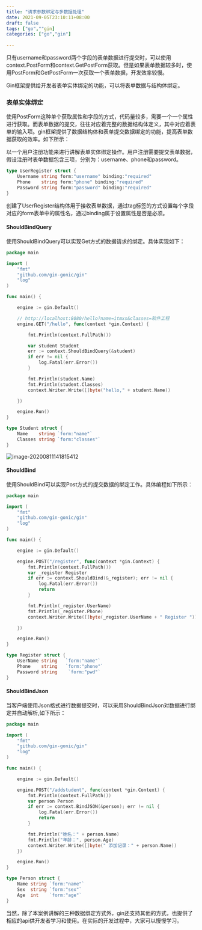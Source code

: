 ```yaml
---
title: "请求参数绑定与多数据处理"
date: 2021-09-05T23:10:11+08:00
draft: false
tags: ["go",""gin]
categories: ["go","gin"]
 
---
```


只有username和password两个字段的表单数据进行提交时，可以使用context.PostForm和context.GetPostForm获取。但是如果表单数据较多时，使用PostForm和GetPostForm一次获取一个表单数据，开发效率较慢。

Gin框架提供给开发者表单实体绑定的功能，可以将表单数据与结构体绑定。

### 表单实体绑定

使用PostForm这种单个获取属性和字段的方式，代码量较多，需要一个一个属性进行获取。而表单数据的提交，往往对应着完整的数据结构体定义，其中对应着表单的输入项。gin框架提供了数据结构体和表单提交数据绑定的功能，提高表单数据获取的效率。如下所示：

以一个用户注册功能来进行讲解表单实体绑定操作。用户注册需要提交表单数据，假设注册时表单数据包含三项，分别为：username、phone和password。

```go
type UserRegister struct {
    Username string form:"username" binding:"required"
    Phone    string form:"phone" binding:"required"
    Password string form:"password" binding:"required"
}
```

创建了UserRegister结构体用于接收表单数据，通过tag标签的方式设置每个字段对应的form表单中的属性名，通过binding属于设置属性是否是必须。

#### ShouldBindQuery

使用ShouldBindQuery可以实现Get方式的数据请求的绑定。具体实现如下：

```go
package main

import (
	"fmt"
	"github.com/gin-gonic/gin"
	"log"
)

func main() {

	engine := gin.Default()

	// http://localhost:8080/hello?name=itmxs&classes=软件工程
	engine.GET("/hello", func(context *gin.Context) {

		fmt.Println(context.FullPath())

		var student Student
		err := context.ShouldBindQuery(&student)
		if err != nil {
			log.Fatal(err.Error())
		}

		fmt.Println(student.Name)
		fmt.Println(student.Classes)
		context.Writer.Write([]byte("hello," + student.Name))

	})

	engine.Run()
}

type Student struct {
	Name    string `form:"name"`
	Classes string `form:"classes"`
}

```

![image-20200811141815412](https://mxszs.oss-cn-beijing.aliyuncs.com/img/image-20200811141815412.png)

#### ShouldBind

使用ShouldBind可以实现Post方式的提交数据的绑定工作。具体编程如下所示：

```go
package main

import (
	"fmt"
	"github.com/gin-gonic/gin"
	"log"
)

func main() {

	engine := gin.Default()

	engine.POST("/register", func(context *gin.Context) {
		fmt.Println(context.FullPath())
		var _register Register
		if err := context.ShouldBind(&_register); err != nil {
			log.Fatal(err.Error())
			return
		}

		fmt.Println(_register.UserName)
		fmt.Println(_register.Phone)
		context.Writer.Write([]byte(_register.UserName + " Register "))

	})

	engine.Run()
}

type Register struct {
	UserName string   `form:"name"`
	Phone    string   `form:"phone"`
	Password string    `form:"pwd"`
}

```

#### ShouldBindJson

当客户端使用Json格式进行数据提交时，可以采用ShouldBindJson对数据进行绑定并自动解析,如下所示：

```go
package main

import (
	"fmt"
	"github.com/gin-gonic/gin"
	"log"
)

func main() {

	engine := gin.Default()

	engine.POST("/addstudent", func(context *gin.Context) {
		fmt.Println(context.FullPath())
		var person Person
		if err := context.BindJSON(&person); err != nil {
			log.Fatal(err.Error())
			return
		}

		fmt.Println("姓名：" + person.Name)
		fmt.Println("年龄：", person.Age)
		context.Writer.Write([]byte(" 添加记录：" + person.Name))
	})

	engine.Run()
}

type Person struct {
	Name string `form:"name"`
	Sex  string `form:"sex"`
	Age  int    `form:"age"`
}

```

当然，除了本案例讲解的三种数据绑定方式外，gin还支持其他的方式，也提供了相应的api供开发者学习和使用。在实际的开发过程中，大家可以慢慢学习。

